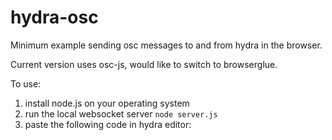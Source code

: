 # hydra-osc

Minimum example sending osc messages to and from hydra in the browser. 

Current version uses osc-js, would like to switch to browserglue. 

To use:
1. install node.js on your operating system
2. run the local websocket server `node server.js` 
3. paste the following code in hydra editor:
